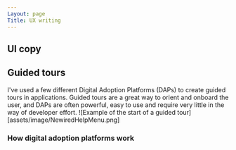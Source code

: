 ```yaml
---
Layout: page
Title: UX writing
---
```

## UI copy 
## Guided tours
I've used a few different Digital Adoption Platforms (DAPs) to create guided tours in applications. 
Guided tours are a great way to orient and onboard the user, and DAPs are often powerful, easy to use and require very little in the way of developer effort. 
![Example of the start of a guided tour][assets/image/NewiredHelpMenu.png]
### How digital adoption platforms work 


